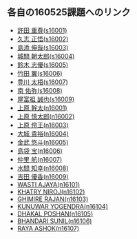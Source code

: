 ## 各自の160525課題へのリンク

- <a href="https://github.com/s16001/exe160526/" target="_blank">許田 重尊(s16001)</a>
- <a href="https://github.com/s16002/exe160526/" target="_blank">久志 正悟(s16002)</a>
- <a href="https://github.com/s16003/exe160526/" target="_blank">島添 伸哉(s16003)</a>
- <a href="https://github.com/s16004/exe160526/" target="_blank">城間 朝太郎(s16004)</a>
- <a href="https://github.com/s16005/exe160526/" target="_blank">鈴木 志優(s16005)</a>
- <a href="https://github.com/s16006/exe160526/" target="_blank">竹田 翼(s16006)</a>
- <a href="https://github.com/s16007/exe160526/" target="_blank">豊川 太梧(s16007)</a>
- <a href="https://github.com/s16008/exe160526/" target="_blank">南 佑弥(s16008)</a>
- <a href="https://github.com/s16009/exe160526/" target="_blank">屋富祖 誠也(s16009)</a>
- <a href="https://github.com/n16001/exe160526/" target="_blank">上原 幹太(n16001)</a>
- <a href="https://github.com/n16002/exe160526/" target="_blank">上原 慎太郎(n16002)</a>
- <a href="https://github.com/n16003/exe160526/" target="_blank">上原 伶王(n16003)</a>
- <a href="https://github.com/n16004/exe160526/" target="_blank">大城 貴裕(n16004)</a>
- <a href="https://github.com/n16005/exe160526/" target="_blank">金武 悠斗(n16005)</a>
- <a href="https://github.com/n16006/exe160526/" target="_blank">島袋 宝(n16006)</a>
- <a href="https://github.com/n16007/exe160526/" target="_blank">仲里 航(n16007)</a>
- <a href="https://github.com/n16008/exe160526/" target="_blank">水間 知幸(n16008)</a>
- <a href="https://github.com/n16009/exe160526/" target="_blank">吉田 優香(n16009)</a>
- <a href="https://github.com/n16101/exe160526/" target="_blank">WASTI AJAYA(n16101)</a>
- <a href="https://github.com/n16102/exe160526/" target="_blank">KHATRY NIROJ(n16102)</a>
- <a href="https://github.com/n16103/exe160526/" target="_blank">GHIMIRE RAJAN(n16103)</a>
- <a href="https://github.com/n16104/exe160526/" target="_blank">KUNUWAR YOGENDRA(n16104)</a>
- <a href="https://github.com/n16105/exe160526/" target="_blank">DHAKAL POSHAN(n16105)</a>
- <a href="https://github.com/n16106/exe160526/" target="_blank">BHANDARI SUNIL(n16106)</a>
- <a href="https://github.com/n16107/exe160526/" target="_blank">RAYA ASHOK(n16107)</a>